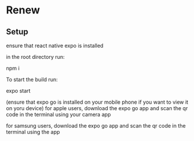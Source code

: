 # Renew

## Setup
ensure that react native expo is installed

in the root directory run:

npm i

To start the build run:

expo start

(ensure that expo go is installed on your mobile phone if you want to view it on yoru device)
for apple users, download the expo go app and scan the qr code in the terminal using your camera app

for samsung users, download the expo go app and scan the qr code in the terminal using the app

